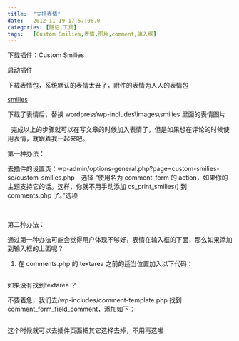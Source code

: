 ```yaml
---
title:	"支持表情"
date:	2012-11-19 17:57:06.0
categories:	[随记,工具]
tags:	[Custom Smilies,表情,图片,comment,输入框]
---
```


下载插件：Custom Smilies

启动插件

下载表情包，系统默认的表情太丑了，附件的表情为人人的表情包

<a href="http://krislq.com/wp-content/uploads/2012/11/smilies.rar">smilies</a>

下载了表情后，替换 wordpress\wp-includes\images\smilies 里面的表情图片

<!--more-->
&nbsp;
完成以上的步骤就可以在写文章的时候加入表情了，但是如果想在评论的时候使用表情，就跟着我一起来吧。

第一种办法：

去插件的设置页：wp-admin/options-general.php?page=custom-smilies-se/custom-smilies.php　选择 “使用名为 comment_form 的 action，如果你的主题支持它的话。这样，你就不用手动添加 cs_print_smilies() 到 comments.php 了。”选项

&nbsp;

第二种办法：

通过第一种办法可能会觉得用户体现不够好，表情在输入框的下面，那么如果添加到输入框的上面呢？

1. 在 comments.php 的 textarea 之前的适当位置加入以下代码：

<pre lang="php"><?php if (function_exists(cs_print_smilies)) {cs_print_smilies();}?></pre>

如果没有找到textarea ？

不要着急，我们去/wp-includes/comment-template.php 找到comment_form_field_comment，添加如下：

<pre lang="php"><?php endif; ?&gt;
&lt;?php if (function_exists(cs_print_smilies)) {cs_print_smilies();}?&gt;
&lt;?php echo apply_filters( 'comment_form_field_comment', $args['comment_field'] ); ?></pre>

这个时候就可以去插件页面把其它选择去掉，不用再选啦

